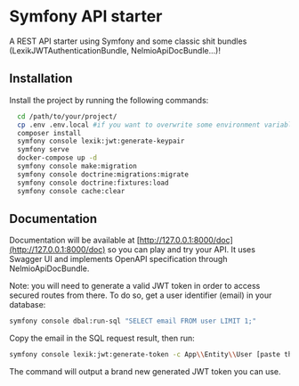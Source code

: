 
# Symfony API starter

A REST API starter using Symfony and some classic shit bundles (LexikJWTAuthenticationBundle, NelmioApiDocBundle...)!


## Installation

Install the project by running the following commands:

```bash
  cd /path/to/your/project/ 
  cp .env .env.local #if you want to overwrite some environment variables locally (.env.local should not be versioned)
  composer install
  symfony console lexik:jwt:generate-keypair
  symfony serve
  docker-compose up -d 
  symfony console make:migration
  symfony console doctrine:migrations:migrate
  symfony console doctrine:fixtures:load
  symfony console cache:clear
```


    
## Documentation

Documentation will be available at [http://127.0.0.1:8000/doc](http://127.0.0.1:8000/doc) so you can play and try your API. It uses Swagger UI and implements OpenAPI specification through NelmioApiDocBundle.

Note: you will need to generate a valid JWT token in order to access secured routes from there. To do so, get a user identifier (email) in your database:
```bash
symfony console dbal:run-sql "SELECT email FROM user LIMIT 1;"
```

Copy the email in the SQL request result, then run: 
```bash
symfony console lexik:jwt:generate-token -c App\\Entity\\User [paste the email here]
```

The command will output a brand new generated JWT token you can use.